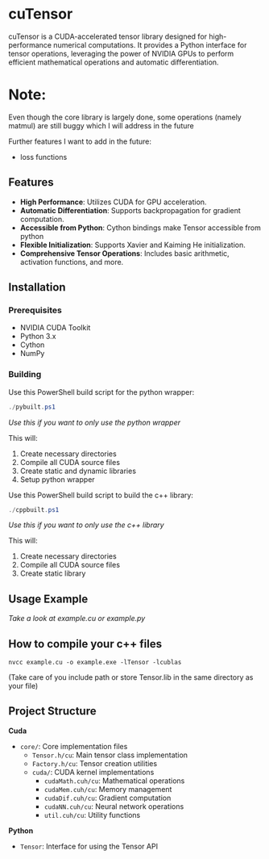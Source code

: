 # cuTensor

cuTensor is a CUDA-accelerated tensor library designed for high-performance numerical computations. It provides a Python interface for tensor operations, leveraging the power of NVIDIA GPUs to perform efficient mathematical operations and automatic differentiation.

# Note:

Even though the core library is largely done, some operations (namely matmul) are still buggy which I will address in the future

Further features I want to add in the future:
- loss functions

## Features

- **High Performance**: Utilizes CUDA for GPU acceleration.
- **Automatic Differentiation**: Supports backpropagation for gradient computation.
- **Accessible from Python**: Cython bindings make Tensor accessible from python
- **Flexible Initialization**: Supports Xavier and Kaiming He initialization.
- **Comprehensive Tensor Operations**: Includes basic arithmetic, activation functions, and more.

## Installation

### Prerequisites

- NVIDIA CUDA Toolkit
- Python 3.x
- Cython
- NumPy

### Building

Use this PowerShell build script for the python wrapper:

```powershell
./pybuilt.ps1
```

*Use this if you want to only use the python wrapper*

This will:
1. Create necessary directories
2. Compile all CUDA source files
3. Create static and dynamic libraries
4. Setup python wrapper

Use this PowerShell build script to build the c++ library:

```powershell
./cppbuilt.ps1
```

*Use this if you want to only use the c++ library*

This will:
1. Create necessary directories
2. Compile all CUDA source files
3. Create static library

## Usage Example

*Take a look at example.cu or example.py*

## How to compile your c++ files

```
nvcc example.cu -o example.exe -lTensor -lcublas
```
(Take care of you include path or store Tensor.lib in the same directory as your file)

## Project Structure

**Cuda**

- `core/`: Core implementation files
    - `Tensor.h/cu`: Main tensor class implementation
    - `Factory.h/cu`: Tensor creation utilities
    - `cuda/`: CUDA kernel implementations
        - `cudaMath.cuh/cu`: Mathematical operations
        - `cudaMem.cuh/cu`: Memory management
        - `cudaDif.cuh/cu`: Gradient computation
        - `cudaNN.cuh/cu`: Neural network operations
        - `util.cuh/cu`: Utility functions

**Python**
- `Tensor`: Interface for using the Tensor API
